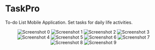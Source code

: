 # TaskPro
To-do List Mobile Application. Set tasks for daily life activities. 



<div align="center">
   <img src="https://github.com/salahuddinjony/Task_Scheduling_Management/assets/36960783/0c5d1b81-6046-47f0-ae46-6584d93fb502 width="200" alt="Screenshot 0">
   <img src="https://github.com/salahuddinjony/Task_Scheduling_Management/assets/36960783/d588ecce-19d4-45cb-927b-776c2973d63f width="200" alt="Screenshot 1">
   <img src="https://github.com/salahuddinjony/Task_Scheduling_Management/assets/36960783/2bf880a4-27c7-438a-9381-9aa81ecb79b9 width="200" alt="Screenshot 2">
   <img src="https://github.com/salahuddinjony/Task_Scheduling_Management/assets/36960783/8f013d71-225c-4c16-90ad-930e80264957 width="200" alt="Screenshot 3">
</div>

<div align="center">
   <img src="https://github.com/salahuddinjony/Task_Scheduling_Management/assets/36960783/f622ae90-6cc8-4b13-b722-3af0f94f9ad6 width="200" alt="Screenshot 4">
   <img src="https://github.com/salahuddinjony/Task_Scheduling_Management/assets/36960783/0386c963-2f2e-4f56-9890-9338fe2c799c width="200" alt="Screenshot 5">
   <img src="https://github.com/salahuddinjony/Task_Scheduling_Management/assets/36960783/ffe3762d-b2e5-416b-b386-b428456dd06f width="200" alt="Screenshot 6">
   <img src="https://github.com/salahuddinjony/Task_Scheduling_Management/assets/36960783/fe34f6e7-265a-4582-821b-9aeb063edc56 width="200" alt="Screenshot 7">
   <img src="https://github.com/salahuddinjony/Task_Scheduling_Management/assets/36960783/7e22fcfd-6851-40e0-87a0-1a80e679380b width="200" alt="Screenshot 8">
   <img src="https://github.com/salahuddinjony/Task_Scheduling_Management/assets/36960783/422425e8-0bcd-4be7-8385-ab9452f13add width="200" alt="Screenshot 9">
</div>


